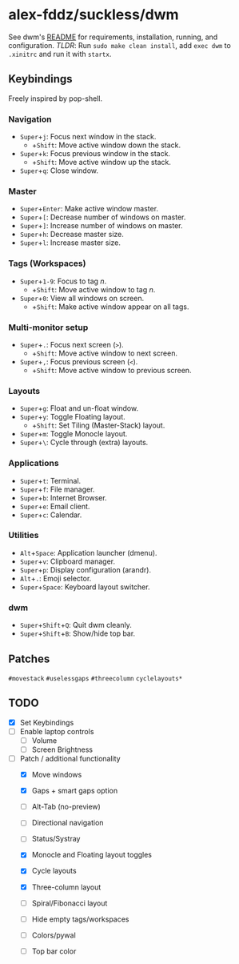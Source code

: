 # alex-fddz/suckless/dwm

See dwm's [README](./README) for requirements, installation, running, and configuration.
*TLDR*: Run `sudo make clean install`, add `exec dwm` to `.xinitrc` and run it with `startx`.

## Keybindings

Freely inspired by pop-shell.

### Navigation
* `Super`+`j`: Focus next window in the stack.
    * +`Shift`: Move active window down the stack.
* `Super`+`k`: Focus previous window in the stack.
    * +`Shift`: Move active window up the stack.
* `Super`+`q`: Close window.

### Master
* `Super`+`Enter`: Make active window master.
* `Super`+`[`: Decrease number of windows on master.
* `Super`+`]`: Increase number of windows on master.
* `Super`+`h`: Decrease master size.
* `Super`+`l`: Increase master size.

### Tags (Workspaces)
* `Super`+`1-9`: Focus to tag *n*.
    * +`Shift`: Move active window to tag *n*.
* `Super`+`0`: View all windows on screen.
    * +`Shift`: Make active window appear on all tags.

### Multi-monitor setup
* `Super`+`.`: Focus next screen (`>`).
    * +`Shift`: Move active window to next screen.
* `Super`+`,`: Focus previous screen (`<`).
    * +`Shift`: Move active window to previous screen.

### Layouts
* `Super`+`g`: Float and un-float window.
* `Super`+`y`: Toggle Floating layout.
    * +`Shift`: Set Tiling (Master-Stack) layout.
* `Super`+`m`: Toggle Monocle layout.
* `Super`+`\`: Cycle through (extra) layouts.

### Applications
* `Super`+`t`: Terminal.
* `Super`+`f`: File manager.
* `Super`+`b`: Internet Browser.
* `Super`+`e`: Email client.
* `Super`+`c`: Calendar.

### Utilities
* `Alt`+`Space`: Application launcher (dmenu).
* `Super`+`v`: Clipboard manager.
* `Super`+`p`: Display configuration (arandr).
* `Alt`+`.`: Emoji selector.
* `Super`+`Space`: Keyboard layout switcher.

### dwm
* `Super`+`Shift`+`Q`: Quit dwm cleanly.
* `Super`+`Shift`+`B`: Show/hide top bar.

## Patches
`#movestack` `#uselessgaps` `#threecolumn` `cyclelayouts*`

## TODO
* [x] Set Keybindings
* [ ] Enable laptop controls
    * [ ] Volume
    * [ ] Screen Brightness
* [ ] Patch / additional functionality
    * [x] Move windows
    * [x] Gaps + smart gaps option
    * [ ] Alt-Tab (no-preview)
    * [ ] Directional navigation
    * [ ] Status/Systray
    * [x] Monocle and Floating layout toggles
    * [x] Cycle layouts
    * [x] Three-column layout
    * [ ] Spiral/Fibonacci layout
    * [ ] Hide empty tags/workspaces
    * [ ] Colors/pywal
    * [ ] Top bar color

